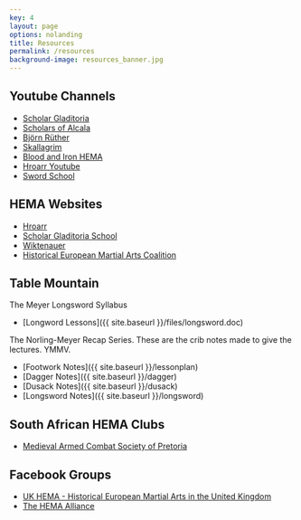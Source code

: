 ```yaml
---
key: 4
layout: page
options: nolanding
title: Resources
permalink: /resources
background-image: resources_banner.jpg
---
```


## Youtube Channels

* [Scholar Gladitoria](https://www.youtube.com/channel/UCt14YOvYhd5FCGCwcjhrOdA)
* [Scholars of Alcala](https://www.youtube.com/channel/UCW5qs_Zw967gs-4XNeUkmJw)
* [Björn Rüther](https://www.youtube.com/channel/UCqY4z_JKCBi18SZJV9vWjbA)
* [Skallagrim](https://www.youtube.com/user/SkallagrimNilsson/videos)
* [Blood and Iron HEMA](https://www.youtube.com/channel/UCsBbd3QJ-IT2g8kSvq3r3RA)
* [Hroarr Youtube](https://www.youtube.com/user/Hroarr)
* [Sword School](https://www.youtube.com/user/swordschool)

## HEMA Websites

* [Hroarr](http://hroarr.com/)
* [Scholar Gladitoria School](http://www.fioredeiliberi.org/)
* [Wiktenauer](https://wiktenauer.com/wiki/Main_Page)
* [Historical European Martial Arts Coalition](http://www.hemac.org)

## Table Mountain

The Meyer Longsword Syllabus

* [Longword Lessons]({{ site.baseurl }}/files/longsword.doc)

The Norling-Meyer Recap Series. These are the crib notes made to give the lectures. YMMV.

* [Footwork Notes]({{ site.baseurl }}/lessonplan)
* [Dagger Notes]({{ site.baseurl }}/dagger)
* [Dusack Notes]({{ site.baseurl }}/dusack)
* [Longsword Notes]({{ site.baseurl }}/longsword)

## South African HEMA Clubs

* [Medieval Armed Combat Society of Pretoria](http://armoury.co.za/)

## Facebook Groups

* [UK HEMA - Historical European Martial Arts in the United Kingdom](https://www.facebook.com/groups/363620243807721/about/)
* [The HEMA Alliance](https://www.facebook.com/groups/HEMAAlliance/?ref=br_rs)
